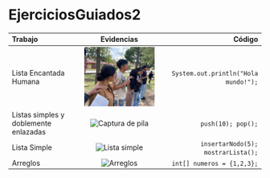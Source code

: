 # EjerciciosGuiados2

| Trabajo | Evidencias | Código |
|:-----------|:-----------:|-----------:|
| Lista Encantada Humana | <img src="https://github.com/Fernando44PF/EjerciciosGuiados2/blob/main/Captura%20de%20pantalla%202025-10-20%20222804.png?raw=true" alt="Captura del programa" width="300"> | `System.out.println("Hola mundo!");` |
| Listas simples y doblemente enlazadas | <img src="" alt="Captura de pila" width="300"> | `push(10); pop();` |
| Lista Simple | <img src="" alt="Lista simple" width="300"> | `insertarNodo(5); mostrarLista();` |
| Arreglos | <img src="" alt="Arreglos" width="300"> | `int[] numeros = {1,2,3};` |

